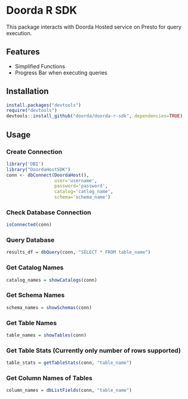 # Doorda R SDK

This package interacts with Doorda Hosted service on Presto for query execution.

## Features
- Simplified Functions
- Progress Bar when executing queries

## Installation

```r
install.packages("devtools")
require("devtools")
devtools::install_github("doorda/doorda-r-sdk", dependencies=TRUE)
```

## Usage

### Create Connection

```r
library('DBI')
library("DoordaHostSDK")
conn <- dbConnect(DoordaHost(),
                  user='username',
                  password='password',
                  catalog='catlog_name',
                  schema='schema_name')
```

### Check Database Connection
```r
isConnected(conn)
```

### Query Database

```r
results_df = dbQuery(conn, "SELECT * FROM table_name")
```

### Get Catalog Names

```r
catalog_names = showCatalogs(conn)
```

### Get Schema Names

```r
schema_names = showSchemas(conn)
```

### Get Table Names

```r
table_names = showTables(conn)
```


### Get Table Stats (Currently only number of rows supported)

```r
table_stats = getTableStats(conn, "table_name")

```

### Get Column Names of Tables

```r
column_names = dbListFields(conn, "table_name")

```
